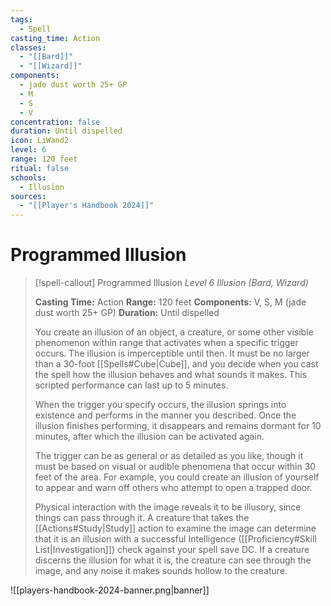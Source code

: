 ```yaml
---
tags:
  - Spell
casting_time: Action
classes:
  - "[[Bard]]"
  - "[[Wizard]]"
components:
  - jade dust worth 25+ GP
  - M
  - S
  - V
concentration: false
duration: Until dispelled
icon: LiWand2
level: 6
range: 120 feet
ritual: false
schools:
  - Illusion
sources:
  - "[[Player's Handbook 2024]]"
---
```


# Programmed Illusion

>[!spell-callout] Programmed Illusion
>_Level 6 Illusion (Bard, Wizard)_
>
>**Casting Time:** Action
>**Range:** 120 feet
>**Components:** V, S, M (jade dust worth 25+ GP)
>**Duration:** Until dispelled
>
>You create an illusion of an object, a creature, or some other visible phenomenon within range that activates when a specific trigger occurs. The illusion is imperceptible until then. It must be no larger than a 30-foot [[Spells#Cube\|Cube]], and you decide when you cast the spell how the illusion behaves and what sounds it makes. This scripted performance can last up to 5 minutes.
>
>When the trigger you specify occurs, the illusion springs into existence and performs in the manner you described. Once the illusion finishes performing, it disappears and remains dormant for 10 minutes, after which the illusion can be activated again.
>
>The trigger can be as general or as detailed as you like, though it must be based on visual or audible phenomena that occur within 30 feet of the area. For example, you could create an illusion of yourself to appear and warn off others who attempt to open a trapped door.
>
>Physical interaction with the image reveals it to be illusory, since things can pass through it. A creature that takes the [[Actions#Study\|Study]] action to examine the image can determine that it is an illusion with a successful Intelligence ([[Proficiency#Skill List\|Investigation]]) check against your spell save DC. If a creature discerns the illusion for what it is, the creature can see through the image, and any noise it makes sounds hollow to the creature.


![[players-handbook-2024-banner.png|banner]]
